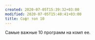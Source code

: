 ```yaml
---
created: 2020-07-05T15:39:32+03:00
modified: 2020-07-05T15:40:41+03:00
title: Софт топ 10
---
```


Самые важные 10 программ на комп ее.